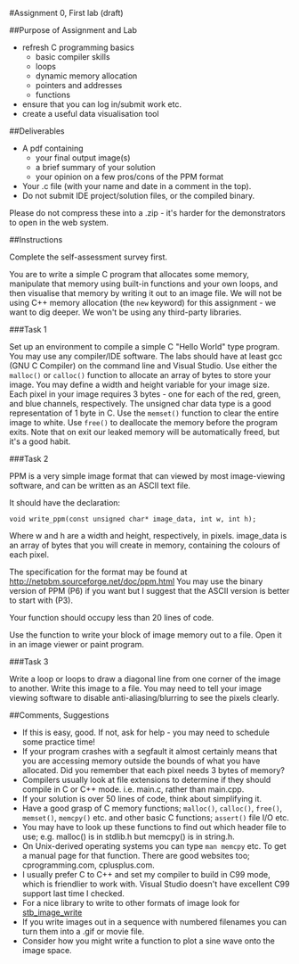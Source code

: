 #Assignment 0, First lab (draft)

##Purpose of Assignment and Lab

* refresh C programming basics
  * basic compiler skills
  * loops
  * dynamic memory allocation
  * pointers and addresses
  * functions
* ensure that you can log in/submit work etc.
* create a useful data visualisation tool

##Deliverables

* A pdf containing
  * your final output image(s)
  * a brief summary of your solution
  * your opinion on a few pros/cons of the PPM format
* Your .c file (with your name and date in a comment in the top).
* Do not submit IDE project/solution files, or the compiled binary.

Please do not compress these into a .zip - it's harder for the demonstrators to
open in the web system.

##Instructions

Complete the self-assessment survey first.

You are to write a simple C program that allocates some memory, manipulate that
memory using built-in functions and your own loops, and then visualise that
memory by writing it out to an image file. We will not be using C++ memory
allocation (the `new` keyword) for this assignment - we want to dig deeper. We
won't be using any third-party libraries.

###Task 1

Set up an environment to compile a simple C "Hello World" type program. You
may use any compiler/IDE software. The labs should have at least gcc (GNU C
Compiler) on the command line and Visual Studio.
Use either the `malloc()` or `calloc()` function to allocate an array of bytes to store your image.
You may define a width and height variable for your image size.
Each pixel in your image requires 3 bytes - one for each of the red, green, and
blue channels, respectively.
The unsigned char data type is a good representation of 1 byte in C.
Use the `memset()` function to clear the entire image to white.
Use `free()` to deallocate the memory before the program exits. Note that on exit
our leaked memory will be automatically freed, but it's a good habit.

###Task 2

PPM is a very simple image format that can viewed by most image-viewing
software, and can be written as an ASCII text file.

It should have the declaration:

    void write_ppm(const unsigned char* image_data, int w, int h);

Where w and h are a width and height, respectively, in pixels. image_data is an
array of bytes that you will create in memory, containing the colours of each
pixel.

The specification for the format may be found at http://netpbm.sourceforge.net/doc/ppm.html
You may use the binary version of PPM (P6) if you want but I suggest that the ASCII
version is better to start with (P3).

Your function should occupy less than 20 lines of code.

Use the function to write your block of image memory out to a file. Open it
in an image viewer or paint program.

###Task 3

Write a loop or loops to draw a diagonal line from one corner of the image to
another.
Write this image to a file.
You may need to tell your image viewing software to disable anti-aliasing/blurring
to see the pixels clearly.

##Comments, Suggestions

* If this is easy, good. If not, ask for help - you may need to schedule some
practice time!
* If your program crashes with a segfault it almost certainly means that you
are accessing memory outside the bounds of what you have allocated. Did you
remember that each pixel needs 3 bytes of memory?
* Compilers usually look at file extensions to determine if they should compile
in C or C++ mode. i.e. main.c, rather than main.cpp.
* If your solution is over 50 lines of code, think about simplifying it.
* Have a good grasp of C memory functions; `malloc()`, `calloc()`, `free()`,
`memset()`, `memcpy()` etc. and other basic C functions; `assert()` file I/O etc.
* You may have to look up these functions to find out which header file to use;
e.g. malloc() is in stdlib.h but memcpy() is in string.h.
* On Unix-derived operating systems you can type `man memcpy` etc. To get a
manual page for that function. There are good websites too; cprogramming.com,
cplusplus.com.
* I usually prefer C to C++ and set my compiler to build in C99 mode, which is
friendlier to work with. Visual Studio doesn't have excellent C99 support last
time I checked.
* For a nice library to write to other formats of image look for [stb_image_write](https://github.com/nothings/stb/blob/master/stb_image_write.h)
* If you write images out in a sequence with numbered filenames you can turn them
into a .gif or movie file.
* Consider how you might write a function to plot a sine wave onto the image space.
